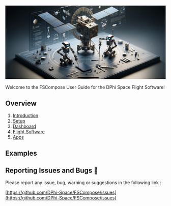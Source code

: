 ![Alt text](logo.png)

Welcome to the FSCompose User Guide for the DPhi Space Flight Software!

## Overview
1.  [Introduction](./1.Introduction/README.md)
2.  [Setup](./2.Setup/README.md)
3.  [Dashboard](./3.GroundSegment/README.md)
4.  [Flight Software](./4.FS/README.md)
5.  [Apps](./5.Apps/README.md)


## Examples

## Reporting Issues and Bugs 🐛
Please report any issue, bug, warning or suggestions in the following link : 

[https://github.com/DPhi-Space/FSCompose/issues](https://github.com/DPhi-Space/FSCompose/issues)